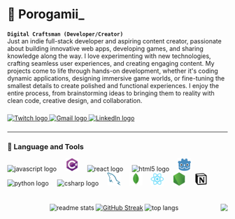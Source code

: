 # 🍊 Porogamii_

**`Digital Craftsman (Developer/Creator)`**
 <br>
Just an indie full-stack developer and aspiring content creator, passionate about building innovative web apps, developing games, and sharing knowledge along the way. I love experimenting with new technologies, crafting seamless user experiences, and creating engaging content. My projects come to life through hands-on development, whether it's coding dynamic applications, designing immersive game worlds, or fine-tuning the smallest details to create polished and functional experiences. I enjoy the entire process, from brainstorming ideas to bringing them to reality with clean code, creative design, and collaboration.

###

<div align="left">
  <a href="https://www.twitch.tv/porogamii_" target="_blank">
    <img src="https://img.shields.io/static/v1?message=Twitch&logo=twitch&label=&color=9146FF&logoColor=white&labelColor=&style=for-the-badge" height="35" alt="Twitch logo" />
  </a>
  <a href="mailto:mtshinigami00@gmail.com">
    <img src="https://img.shields.io/static/v1?message=Gmail&logo=gmail&label=&color=D14836&logoColor=white&labelColor=&style=for-the-badge" height="35" alt="Gmail logo" />
  </a>
  <a href="https://www.linkedin.com/in/rrgabs01/" target="_blank">
    <img src="https://img.shields.io/static/v1?message=LinkedIn&logo=linkedin&label=&color=0077B5&logoColor=white&labelColor=&style=for-the-badge" height="35" alt="LinkedIn logo" />
  </a>
</div>

###

---
<div align="left">
  
  ### 👾 Language and Tools
  <img src="https://cdn.jsdelivr.net/gh/devicons/devicon/icons/javascript/javascript-original.svg" height="30" alt="javascript logo"  />
  <img width="12" />
  <img src="https://github.com/devicons/devicon/blob/v2.16.0/icons/csharp/csharp-original.svg" height="30" alt="Csharp logo"  />
  <img width="12" />
  <img src="https://cdn.jsdelivr.net/gh/devicons/devicon/icons/react/react-original.svg" height="30" alt="react logo"  />
  <img width="12" />
  <img src="https://cdn.jsdelivr.net/gh/devicons/devicon/icons/html5/html5-original.svg" height="30" alt="html5 logo"  />
  <img width="12" />
  <img src="https://github.com/devicons/devicon/blob/v2.16.0/icons/godot/godot-original.svg" height="30" alt="godot logo"  />
  <img width="12" />
  <img src="https://cdn.jsdelivr.net/gh/devicons/devicon/icons/python/python-original.svg" height="30" alt="python logo"  />
  <img width="12" />
  <img src="https://cdn.jsdelivr.net/gh/devicons/devicon/icons/csharp/csharp-original.svg" height="30" alt="csharp logo"  />
   <img width="12" />
  <img src="https://github.com/devicons/devicon/blob/v2.16.0/icons/mysql/mysql-original.svg" height="30" alt="mysql logo"  />
  <img width="12" />
  <img src="https://github.com/devicons/devicon/blob/v2.16.0/icons/mongodb/mongodb-original.svg" height="30" alt="MongoDb logo"  />
  <img width="12" />
  <img src="https://github.com/devicons/devicon/blob/v2.16.0/icons/react/react-original.svg" height="30" alt="React logo"  />
  <img width="12" />
  <img src="https://github.com/devicons/devicon/blob/v2.16.0/icons/nodejs/nodejs-original.svg" height="30" alt="nodejs logo"  />
  <img width="12" />
  <img src="https://github.com/devicons/devicon/blob/v2.16.0/icons/notion/notion-original.svg" height="30" alt="Notion logo"  />
  <img width="12" />
</div>

#
<img align="right" height="150" src="https://media2.giphy.com/media/v1.Y2lkPTc5MGI3NjExcTU2ZjgwcjNodXBpNTY3cXB4c2RtOWRyNmh1djV0cjNvbXF5MnNtbSZlcD12MV9pbnRlcm5hbF9naWZfYnlfaWQmY3Q9cw/1stkgpyKSsy1QzKZAg/giphy.gif"  />


<div align="center">
  <img width="38%" src="https://github-readme-stats.vercel.app/api?username=ray-Gabs&show_icons=true&theme=darcula&rank_icon=github&border_radius=10" alt="readme stats" />
  <a href="https://github.com/ray-Gabs/github-readme-streak-stats"><img width="40%" src="https://streak-stats.demolab.com?user=selerqc&theme=radical" alt="GitHub Streak"/></a>
  <img width="38% align="center" src="https://github-readme-stats-salesp07.vercel.app/api/top-langs/?username=ray-Gabs&hide=HTML&langs_count=8&layout=compact&theme=darcula&border_radius=10&size_weight=0.5&count_weight=0.5&exclude_repo=github-readme-stats" alt="top langs" />
</div>


